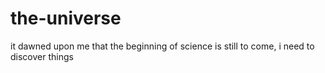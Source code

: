# the-universe
it dawned upon me that the beginning of science is still to come, i need to discover things 
